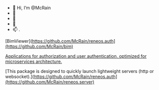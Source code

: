 - 👋 Hi, I’m @McRain
- 👀 
- 🌱 
- 💞️ 
- 📫 .

[BimViewer](https://github.com/McRain/reneos.auth](https://github.com/McRain/bim)

[Applications for authorization and user authentication, optimized for microservices architecture.](https://github.com/McRain/reneos.auth)

[This package is designed to quickly launch lightweight servers (http or websocket).](https://github.com/McRain/reneos.auth](https://github.com/McRain/reneos.server)


<!---
McRain/McRain is a ✨ special ✨ repository because its `README.md` (this file) appears on your GitHub profile.
You can click the Preview link to take a look at your changes.
--->

